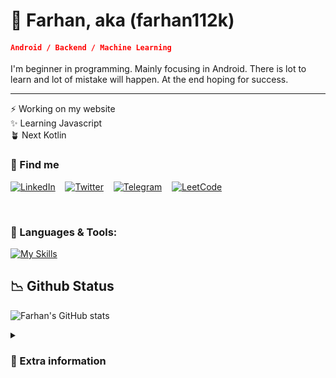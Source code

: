 # 🌌 Farhan, aka (farhan112k)

<h4><code style="color:red">Android / Backend / Machine Learning</code></h4>

I'm beginner in programming. Mainly focusing in Android. There is lot to learn and lot of mistake will happen. At the end hoping for success.

---
<p>
⚡  Working on my website<br>
✨ Learning Javascript<br>
🪴 Next Kotlin
</p>

### 🧩 Find me
[![LinkedIn](https://img.shields.io/badge/linkedin-%230077B5.svg?&style=for-the-badge&logo=linkedin&logoColor=white)](https://www.linkedin.com/in/farhanspace/)
&nbsp;&nbsp;
[![Twitter](https://img.shields.io/badge/Twitter-000000?style=for-the-badge&logo=x&logoColor=white)](https://twitter.com/_farhan112k)
&nbsp;&nbsp;
[![Telegram](https://img.shields.io/badge/Telegram-2CA5E0?style=for-the-badge&logo=telegram&logoColor=white)](https://t.me/farhanspace)
&nbsp;&nbsp;
[![LeetCode](https://img.shields.io/badge/-LeetCode-FFA116?style=for-the-badge&logo=LeetCode&logoColor=black)](https://www.leetcode.com/farhanspace/)

<br>

### 🔨 Languages & Tools:


[![My Skills](https://skillicons.dev/icons?i=java,py,flutter,dart,kotlin,js,html,css,ps,ai,figma)](https://skillicons.dev)


## 📉 Github Status

![Farhan's GitHub stats](https://github-readme-stats.vercel.app/api?username=farhan112k&show_icons=true&theme=great-gatsby)

<details>
<summary><h3>🔐 Extra information</h3></summary>

Noting to see here
<details>
<summary></summary>
<br>
See nothings here!
</details>
</details>



